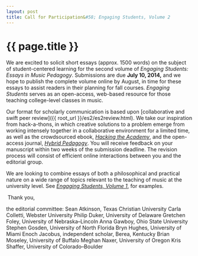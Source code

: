 ```yaml
---
layout: post
title: Call for Participation&#58; Engaging Students, Volume 2
---
```


# {{ page.title }} #

We are excited to solicit short essays (approx. 1500 words) on the subject of student-centered learning for the second volume of *Engaging Students: Essays in Music Pedagogy*. Submissions are due **July 10, 2014,** and we hope to publish the complete volume online by August, in time for these essays to assist readers in their planning for fall courses. *Engaging Students* serves as an open-access, web-based resource for those teaching college-level classes in music.

Our format for scholarly communication is based upon [collaborative and swift peer review]({{ root_url }}/es2/es2review.html). We take our inspiration from hack-a-thons, in which creative solutions to a problem emerge from working intensely together in a collaborative environment for a limited time, as well as the crowdsourced ebook, [*Hacking the Academy*](http://www.digitalculture.org/books/hacking-the-academy-new-approaches-to-scholarship-and-teaching-from-digital-humanities/), and the open-access journal, [*Hybrid Pedagogy*](http://www.hybridpedagogy.com/journal/collaborative-peer-review-gathering-the-academys-orphans/). You will receive feedback on your manuscript within two weeks of the submission deadline. The revision process will consist of efficient online interactions between you and the editorial group.

We are looking to combine essays of both a philosophical and practical nature on a wide range of topics relevant to the teaching of music at the university level. See [*Engaging Students, Volume 1*](http://www.flipcamp.org/engagingstudents/), for examples.

​
​Thank you,

the editorial committee:
Sean Atkinson, Texas Christian University
Carla Colletti, Webster University
Philip Duker, University of Delaware
Gretchen Foley, University of Nebraska–Lincoln
Anna Gawboy, Ohio State University
Stephen Gosden, University of North Florida
Bryn Hughes, University of Miami
Enoch Jacobus, independent scholar, Berea, Kentucky
Brian Moseley, University of Buffalo
Meghan Naxer, University of Oregon
Kris Shaffer, University of Colorado–Boulder